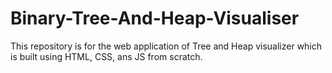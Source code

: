 # Binary-Tree-And-Heap-Visualiser
This repository is for the web application of Tree and Heap visualizer which is built using HTML, CSS, ans JS from scratch.
